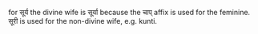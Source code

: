 for सूर्य the divine wife is सूर्या because the चाप् affix is used for the feminine. सूरी is used for the non-divine wife, e.g. kunti.